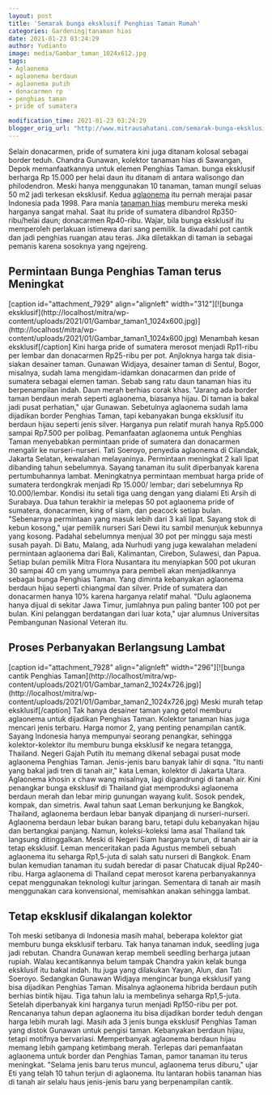 ```yaml
---
layout: post
title: 'Semarak bunga eksklusif Penghias Taman Rumah'
categories: Gardening|tanaman hias
date: 2021-01-23 03:24:29
author: Yudianto
image: media/Gambar_taman_1024x612.jpg
tags:
- Aglaonema
- aglaonema berdaun
- aglaonema putih
- donacarmen rp
- penghias taman
- pride of sumatera

modification_time: 2021-01-23 03:24:29
blogger_orig_url: "http://www.mitrausahatani.com/semarak-bunga-eksklusif-penghias-taman.html"
---
```


Selain donacarmen, pride of sumatera kini juga ditanam kolosal sebagai border
teduh. Chandra Gunawan, kolektor tanaman hias di Sawangan, Depok
memanfaatkannya untuk elemen Penghias Taman. bunga eksklusif berharga Rp
15.000 per helai daun itu ditanam di antara walisongo dan philodendron. Meski
hanya menggunakan 10 tanaman, taman mungil seluas 50 m2 jadi terkesan
eksklusif. Kedua [aglaonema](https://www.mitrausahatani.com/topik/aglaonema
"aglaonema") itu pernah merajai pasar Indonesia pada 1998. Para mania [tanaman
hias](https://www.mitrausahatani.com/tanaman-hias "tanaman hias") memburu mereka meski
harganya sangat mahal. Saat itu pride of sumatera dibandrol Rp350-ribu/helai
daun; donacarmen Rp40-ribu. Wajar, bila bunga eksklusif itu memperoleh
perlakuan istimewa dari sang pemilik. Ia diwadahi pot cantik dan jadi penghias
ruangan atau teras. Jika diletakkan di taman ia sebagai pemanis karena
sosoknya yang ngejreng.

## Permintaan Bunga Penghias Taman terus Meningkat

[caption id="attachment_7929" align="alignleft" width="312"][![bunga
eksklusif](http://localhost/mitra/wp-
content/uploads/2021/01/Gambar_taman1_1024x600.jpg)](http://localhost/mitra/wp-
content/uploads/2021/01/Gambar_taman1_1024x600.jpg) Menambah kesan
eksklusif[/caption] Kini harga pride of sumatera merosot menjadi Rp11-ribu per
lembar dan donacarmen Rp25-ribu per pot. Anjloknya harga tak disia-siakan
desainer taman. Gunawan Widjaya, desainer taman di Sentul, Bogor, misalnya,
sudah lama mengidam-idamkan donacarmen dan pride of sumatera sebagai elemen
taman. Sebab sang ratu daun tanaman hias itu berpenampilan indah. Daun merah
berhias corak khas. "Jarang ada border taman berdaun merah seperti aglaonema,
biasanya hijau. Di taman ia bakal jadi pusat perhatian," ujar Gunawan.
Sebetulnya aglaonema sudah lama dijadikan border Penghias Taman, tapi
kebanyakan bunga eksklusif itu berdaun hijau seperti jenis silver. Harganya
pun relatif murah hanya Rp5.000 sampai Rp7.500 per polibag. Pemanfaatan
aglaonema untuk Penghias Taman menyebabkan permintaan pride of sumatera dan
donacarmen mengalir ke nurseri-nurseri. Tati Soeroyo, penyedia aglaonema di
Cilandak, Jakarta Selatan, kewalahan melayaninya. Permintaan meningkat 2 kali
lipat dibanding tahun sebelumnya. Sayang tanaman itu sulit diperbanyak karena
pertumbuhannya lambat. Meningkatnya permintaan membuat harga pride of sumatera
terdongkrak menjadi Rp 15.000/ lembar; dari sebelumnya Rp 10.000/lembar.
Kondisi itu setali tiga uang dengan yang dialami Eti Arsih di Surabaya. Dua
tahun terakhir ia melepas 50 pot aglaonema pride of sumatera, donacarmen, king
of siam, dan peacock setiap bulan. "Sebenarnya permintaan yang masuk lebih
dari 3 kali lipat. Sayang stok di kebun kosong," ujar pemilik nurseri Sari
Dewi itu sambil menunjuk kebunnya yang kosong. Padahal sebelumnya menjual 30
pot per minggu saja mesti susah payah. Di Batu, Malang, ada Nurhudi yang juga
kewalahan meladeni permintaan aglaonema dari Bali, Kalimantan, Cirebon,
Sulawesi, dan Papua. Setiap bulan pemilik Mitra Flora Nusantara itu menyiapkan
500 pot ukuran 30 sampai 40 cm yang umumnya para pembeli akan menjadikannya
sebagai bunga Penghias Taman. Yang diminta kebanyakan aglaonema berdaun hijau
seperti chiangmai dan silver. Pride of sumatera dan donacarmen hanya 10%
karena harganya relatif mahal. "Dulu aglaonema hanya dijual di sekitar Jawa
Timur, jumlahnya pun paling banter 100 pot per bulan. Kini pelanggan
berdatangan dari luar kota," ujar alumnus Universitas Pembangunan Nasional
Veteran itu.

## Proses Perbanyakan Berlangsung Lambat

[caption id="attachment_7928" align="alignleft" width="296"][![bunga cantik
Penghias Taman](http://localhost/mitra/wp-
content/uploads/2021/01/Gambar_taman2_1024x726.jpg)](http://localhost/mitra/wp-
content/uploads/2021/01/Gambar_taman2_1024x726.jpg) Meski murah tetap
eksklusif[/caption] Tak hanya desainer taman yang getol memburu aglaonema
untuk dijadikan Penghias Taman. Kolektor tanaman hias juga mencari jenis
terbaru. Harga nomor 2, yang penting penampilan cantik. Sayang Indonesia hanya
mempunyai seorang penangkar, sehingga kolektor-kolektor itu memburu bunga
eksklusif ke negara tetangga, Thailand. Negeri Gajah Putih itu memang dikenal
sebagai pusat mode aglaonema Penghias Taman. Jenis-jenis baru banyak lahir di
sqna. "Itu nanti yang bakal jadi tren di tanah air," kata Leman, kolektor di
Jakarta Utara. Aglaonema khosin x chaw wang misalnya, lagi digandrungi di
tanah air. Kini penangkar bunga eksklusif di Thailand giat memproduksi
aglaonema berdaun merah dan lebar mirip gunungan wayang kulit. Sosok pendek,
kompak, dan simetris. Awal tahun saat Leman berkunjung ke Bangkok, Thailand,
aglaonema berdaun lebar banyak dipanjang di nurseri-nurseri. Aglaonema berdaun
lebar bukan barang baru, tetapi dulu kebanyakan hijau dan bertangkai panjang.
Namun, koleksi-koleksi lama asal Thailand tak langsung ditinggalkan. Meski di
Negeri Siam harganya turun, di tanah air ia tetap eksklusif. Leman
menceritakan pada Agustus membeli sebuah aglaonema itu seharga Rp1,5-juta di
salah satu nurseri di Bangkok. Enam bulan kemudian tanaman itu sudah beredar
di pasar Chatucak dijual Rp240-ribu. Harga aglaonema di Thailand cepat merosot
karena perbanyakannya cepat menggunakan teknologi kultur jaringan. Sementara
di tanah air masih menggunakan cara konvensional, memisahkan anakan sehingga
lambat.

## Tetap eksklusif dikalangan kolektor

Toh meski setibanya di Indonesia masih mahal, beberapa kolektor giat memburu
bunga eksklusif terbaru. Tak hanya tanaman induk, seedling juga jadi rebutan.
Chandra Gunawan kerap membeli seedling berharga jutaan rupiah. Walau
kecantikannya belum tampak Chandra yakin kelak bunga eksklusif itu bakal
indah. Itu juga yang dilakukan Yayan, Alun, dan Tati Soeroyo. Sedangkan
Gunawan Widjaya mengincar bunga eksklusif yang bisa dijadikan Penghias Taman.
Misalnya aglaonema hibrida berdaun putih berhias bintik hijau. Tiga tahun lalu
ia membelinya seharga Rp1,5-juta. Setelah diperbanyak kini harganya turun
menjadi Rp150-ribu per pot. Rencananya tahun depan aglaonema itu bisa
dijadikan border teduh dengan harga lebih murah lagi. Masih ada 3 jenis bunga
eksklusif Penghias Taman yang distok Gunawan untuk pengisi taman. Kebanyakan
berdaun hijau, tetapi motifnya bervariasi. Memperbanyak aglaonema berdaun
hijau memang lebih gampang ketimbang merah. Terlepas dari pemanfaatan
aglaonema untuk border dan Penghias Taman, pamor tanaman itu terus meningkat.
"Selama jenis baru terus muncul, aglaonema terus diburu," ujar Eti yang telah
10 tahun terjun di aglaonema. Itu lantaran hobiis tanaman hias di tanah air
selalu haus jenis-jenis baru yang berpenampilan cantik.



